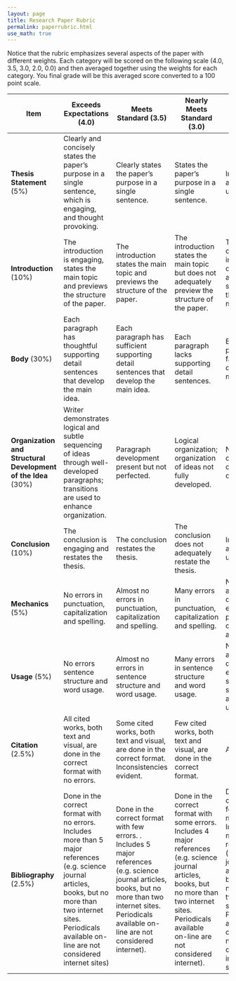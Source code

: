 ```yaml
---
layout: page
title: Research Paper Rubric
permalink: paperrubric.html
use_math: true
---
```


Notice that the rubric emphasizes several aspects of the paper with different weights. Each category will be scored on the following scale (4.0, 3.5, 3.0, 2.0, 0.0) and then averaged together using the weights for each category. You final grade will be this averaged score converted to a 100 point scale.

| Item | Exceeds Expectations (4.0) | Meets Standard (3.5) | Nearly Meets Standard (3.0) | Does Not Meet Standard (2.0) | No Evidence (0.0) |
|------|----------------------------|----------------------|-----------------------------|------------------------------|-------------|
| **Thesis Statement** (5%) |  Clearly and concisely states the paper’s purpose in a single sentence, which is engaging, and thought provoking. | Clearly states the paper’s purpose in a single sentence. | States the paper’s purpose in a single sentence. | Incomplete and/or unfocused. | Absent, no evidence |
| **Introduction** (10%) | The introduction is engaging, states the main topic and previews the structure of the paper. | The introduction states the main topic and previews the structure of the paper. | The introduction states the main topic but does not adequately preview the structure of the paper. | There is no clear introduction or main topic and the structure of the paper is missing. | Absent, no evidence |
| **Body** (30%)| Each paragraph has thoughtful supporting detail sentences that develop the main idea. | Each paragraph has sufficient supporting detail sentences that develop the main idea. | Each paragraph lacks supporting detail sentences. | Each paragraph fails to develop the main idea. | Not applicable |
| **Organization and Structural Development of the Idea** (30%) | Writer demonstrates logical and subtle sequencing of ideas through well-developed paragraphs; transitions are used to enhance organization. | Paragraph development present but not perfected. | Logical organization; organization of ideas not fully developed. | No evidence of structure or organization. | Not applicable |
| **Conclusion** (10%) | The conclusion is engaging and restates the thesis. | The conclusion restates the thesis. | The conclusion does not adequately restate the thesis. | Incomplete and/or unfocused. | Absent |
| **Mechanics** (5%)| No errors in punctuation, capitalization and spelling. | Almost no errors in punctuation, capitalization and spelling. | Many errors in punctuation, capitalization and spelling. | Numerous and distracting errors in punctuation, capitalization and spelling. | Not applicable |
| **Usage** (5%) | No errors sentence structure and word usage. | Almost no errors in sentence structure and word usage. | Many errors in sentence structure and word usage. | Numerous and distracting errors in sentence structure and word usage. | Not applicable |
| **Citation** (2.5%) | All cited works, both text and visual, are done in the correct format with no errors. | Some cited works, both text and visual, are done in the correct format. Inconsistencies evident. | Few cited works, both text and visual, are done in the correct format. | Absent | Not applicable |
| **Bibliography** (2.5%) | Done in the correct format with no errors. Includes more than 5 major references (e.g. science journal articles, books, but no more than two internet sites. Periodicals available on-line are not considered internet sites) | Done in the correct format with few errors. . Includes 5 major references (e.g. science journal articles, books, but no more than two internet sites. Periodicals available on-line are not considered internet). | Done in the correct format with some errors. Includes 4 major references (e.g. science journal articles, books, but no more than two internet sites. Periodicals available on-line are not considered internet). | Done in the correct format with many errors. Includes 3 major references (e.g. science journal articles, books, but no more than two internet sites. Periodicals available on-line are not considered internet sites.) | Absent or the only sites are internet sites. |
